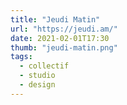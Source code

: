 ```yaml
---
title: "Jeudi Matin"
url: "https://jeudi.am/"
date: 2021-02-01T17:30
thumb: "jeudi-matin.png"
tags:
  - collectif
  - studio
  - design
---
```

